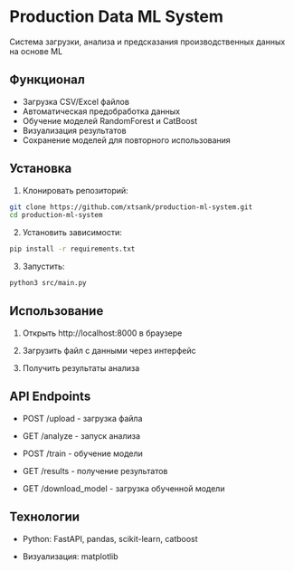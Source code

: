 # Production Data ML System

Система загрузки, анализа и предсказания производственных данных на основе ML

## Функционал
- Загрузка CSV/Excel файлов
- Автоматическая предобработка данных
- Обучение моделей RandomForest и CatBoost
- Визуализация результатов
- Сохранение моделей для повторного использования

## Установка

1. Клонировать репозиторий:
```bash
git clone https://github.com/xtsank/production-ml-system.git
cd production-ml-system
```
2. Установить зависимости:
```bash
pip install -r requirements.txt
```
3. Запустить: 
```bash
python3 src/main.py
```

## Использование

1. Открыть http://localhost:8000 в браузере

2. Загрузить файл с данными через интерфейс

3. Получить результаты анализа

## API Endpoints

- POST /upload - загрузка файла

- GET /analyze - запуск анализа

- POST /train - обучение модели

- GET /results - получение результатов

- GET /download_model - загрузка обученной модели

## Технологии
- Python: FastAPI, pandas, scikit-learn, catboost

- Визуализация: matplotlib